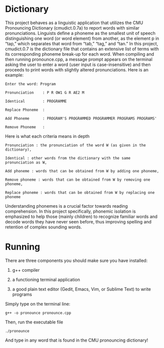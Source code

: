 # Dictionary

This project behaves as a linguistic application that utilizes the CMU Pronouncing Dictionary (cmudict.0.7a) to report words with similar pronunciations. Linguists define a phoneme as the smallest unit of speech distinguishing one word (or word element) from another, as the element p in “tap,” which separates that word from “tab,” “tag,” and “tan.” In this project, cmudict.0.7 is the dictionary file that contains an extensive list of terms with its corresponding phoneme break-up for each word. When compiling and then running pronounce.cpp, a message prompt appears on the terminal asking the user to enter a word (user input is case-insensitive) and then proceeds to print words with slightly altered pronunciations. Here is an example: 

	Enter the word: Program

	Pronunciation    : P R OW1 G R AE2 M

	Identical        : PROGRAMME

	Replace Phoneme  :

	Add Phoneme      : PROGRAM'S PROGRAMMED PROGRAMMER PROGRAMS PROGRAMS'

	Remove Phoneme   :

Here is what each criteria means in depth

	Pronunciation : the pronunciation of the word W (as given in the dictionary),

	Identical : other words from the dictionary with the same pronunciation as W,

	Add phoneme : words that can be obtained from W by adding one phoneme,

	Remove phoneme : words that can be obtained from W by removing one phoneme,

	Replace phoneme : words that can be obtained from W by replacing one phoneme

Understanding phonemes is a crucial factor towards reading comprehension. In this project specifically, phonemic isolation is emphasized to help those (mainly children) to recognize familiar words and decode words they have never seen before, thus improving spelling and retention of complex sounding words.


# Running
There are three components you should make sure you have installed:

1. g++ compiler

2. a functioning terminal application

3. a good plain text editor (Gedit, Emacs, Vim, or Sublime Text) to write programs

Simply type on the terminal line:

	g++ -o pronounce pronounce.cpp

Then, run the executable file 
	
	./pronounce

And type in any word that is found in the CMU pronouncing dictionary!


